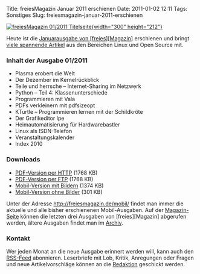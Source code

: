 Title: freiesMagazin Januar 2011 erschienen
Date: 2011-01-02 12:11
Tags: Sonstiges
Slug: freiesmagazin-januar-2011-erschienen

[![freiesMagazin 01/2011
Titelseite](http://www.freiesmagazin.de/system/files/freiesmagazin-2011-01.png){width="300"
height="212"}](http://www.freiesmagazin.de/system/files/freiesmagazin-2011-01.png)


Heute ist die [Januarausgabe von
[freies][Magazin]](http://www.freiesmagazin.de/20110102-januarausgabe-erschienen)
erschienen und bringt [viele spannende
Artikel](http://www.freiesmagazin.de/freiesMagazin-2011-01) aus den
Bereichen Linux und Open Source mit.


### Inhalt der Ausgabe 01/2011


-   Plasma erobert die Welt
-   Der Dezember im Kernelrückblick
-   Teile und herrsche – Internet-Sharing im Netzwerk
-   Python – Teil 4: Klassenunterschiede
-   Programmieren mit Vala
-   PDFs verkleinern mit pdfsizeopt
-   KTurtle – Programmieren lernen mit der Schildkröte
-   Der Grafikeditor Ipe
-   Heimautomatisierung für Hardwarebastler
-   Linux als ISDN-Telefon
-   Veranstaltungskalender
-   Index 2010


<!--break--><!--break-->

### Downloads


-   [PDF-Version per
    HTTP](http://www.freiesmagazin.de/ftp/2011/freiesMagazin-2011-01.pdf)
    (1768 KB)
-   [PDF-Version per
    FTP](ftp://ftp.freiesmagazin.de/2011/freiesMagazin-2011-01.pdf)
    (1768 KB)
-   [Mobil-Version mit
    Bildern](http://www.freiesmagazin.de/mobil/freiesMagazin-2011-01-bilder.html)
    (1374 KB)
-   [Mobil-Version ohne
    Bilder](http://www.freiesmagazin.de/mobil/freiesMagazin-2011-01.html)
    (301 KB)


Unter der Adresse <http://freiesmagazin.de/mobil/> findet man immer die
aktuelle und alle bisher erschienenen Mobil-Ausgaben. Auf der
[Magazin-Seite](http://www.freiesmagazin.de/magazin) können die letzten
drei Ausgaben von
[freies][Magazin]
abgerufen werden, ältere Ausgaben findet man im
[Archiv](http://www.freiesmagazin.de/archiv).


### Kontakt


Wer jeden Monat an die neue Ausgabe erinnert werden will, kann auch den
[RSS-Feed](http://www.freiesmagazin.de/rss.xml) abonnieren. Leserbriefe
mit Lob, Kritik, Anregungen oder Fragen und neue Artikelvorschläge
können an die [Redaktion](http://www.freiesmagazin.de/kontakt) geschickt
werden.



